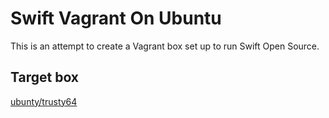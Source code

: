 # Swift Vagrant On Ubuntu #

This is an attempt to create a Vagrant box set up to run Swift Open Source.

## Target box ##
[ubunty/trusty64](https://atlas.hashicorp.com/ubuntu/boxes/trusty64)


